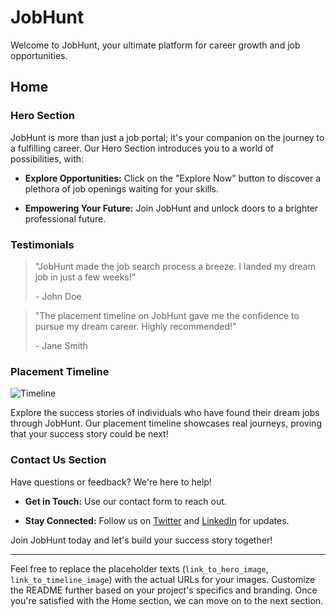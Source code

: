 # JobHunt

Welcome to JobHunt, your ultimate platform for career growth and job opportunities.

## Home

### Hero Section


JobHunt is more than just a job portal; it's your companion on the journey to a fulfilling career. Our Hero Section introduces you to a world of possibilities, with:

- **Explore Opportunities:** Click on the "Explore Now" button to discover a plethora of job openings waiting for your skills.

- **Empowering Your Future:** Join JobHunt and unlock doors to a brighter professional future.

### Testimonials

> "JobHunt made the job search process a breeze. I landed my dream job in just a few weeks!"
>
> \- John Doe

> "The placement timeline on JobHunt gave me the confidence to pursue my dream career. Highly recommended!"
>
> \- Jane Smith

### Placement Timeline

![Timeline](link_to_timeline_image)

Explore the success stories of individuals who have found their dream jobs through JobHunt. Our placement timeline showcases real journeys, proving that your success story could be next!

### Contact Us Section

Have questions or feedback? We're here to help!

- **Get in Touch:** Use our contact form to reach out.
  
- **Stay Connected:** Follow us on [Twitter](https://twitter.com/Devtshubham) and [LinkedIn](https://linkedin.com/in/devtshubham) for updates.

Join JobHunt today and let's build your success story together!

---

Feel free to replace the placeholder texts (`link_to_hero_image`, `link_to_timeline_image`) with the actual URLs for your images. Customize the README further based on your project's specifics and branding. Once you're satisfied with the Home section, we can move on to the next section.


